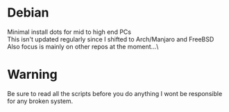 # Debian 
Minimal install dots for mid to high end PCs\
This isn't updated regularly since I shifted to Arch/Manjaro and FreeBSD\
Also focus is mainly on other repos at the moment...\
# Warning
Be sure to read all the scripts before you do anything I wont be responsible for any broken system.
